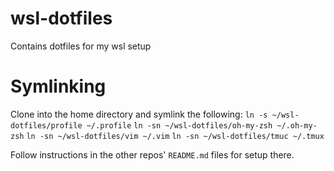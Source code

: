 # wsl-dotfiles
Contains dotfiles for my wsl setup

# Symlinking
Clone into the home directory and symlink the following:
`ln -s ~/wsl-dotfiles/profile ~/.profile`
`ln -sn ~/wsl-dotfiles/oh-my-zsh ~/.oh-my-zsh`
`ln -sn ~/wsl-dotfiles/vim ~/.vim`
`ln -sn ~/wsl-dotfiles/tmuc ~/.tmux`

Follow instructions in the other repos' `README.md` files for setup there.
